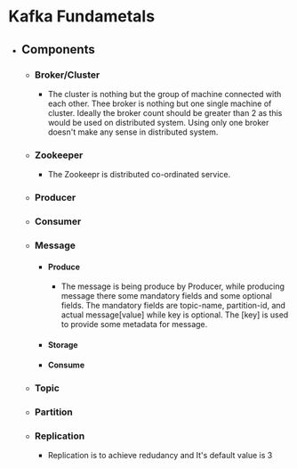 # Kafka Fundametals

 - ## Components 
    - ### Broker/Cluster
      - The cluster is nothing but the group of machine connected with each other. Thee broker is nothing but one single machine of cluster. Ideally the broker count should be greater than 2 as this would be used on distributed system. Using only one broker doesn't make any sense in distributed system.

    - ### Zookeeper
      - The Zookeepr is distributed co-ordinated service.

    - ### Producer

    - ### Consumer

    - ### Message
       - #### Produce
         - The message is being produce by Producer, while producing message there some mandatory fields and some optional fields. The mandatory fields are topic-name, partition-id, and actual message[value] while key is optional. The [key] is used to provide some metadata for message. 
       - #### Storage

       - #### Consume

    - ### Topic

    - ### Partition

    - ### Replication
       - Replication is to achieve redudancy and It's default value is 3